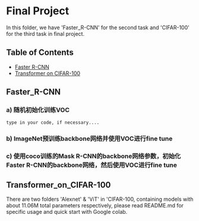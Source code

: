 # Final Project
In this folder, we have 'Faster_R-CNN' for the second task and 'CIFAR-100' for the third task in final project.
## Table of Contents
- [Faster R-CNN](#Faster_R-CNN)
- [Transformer on CIFAR-100](#Transformer_on_CIFAR-100)

## Faster_R-CNN
### a) 随机初始化训练VOC
```
type in your code, if necessary....
```
### b) ImageNet预训练backbone网络并使用VOC进行fine tune
### c) 使用coco训练的Mask R-CNN的backbone网络参数，初始化Faster R-CNN的backbone网络，然后使用VOC进行fine tune

## Transformer_on_CIFAR-100
There are two folders 'Alexnet' & 'ViT' in 'CIFAR-100, containing models with about 11.06M total parameters respectively, please read README.md for specific usage and quick start with Google colab.





